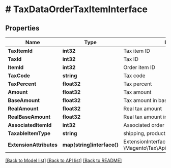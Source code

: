 # # TaxDataOrderTaxItemInterface


## Properties 


Name | Type | Description | Notes
------------ | ------------- | ------------- | -------------
**TaxItemId**| **int32** | Tax item ID  | [optional]
**TaxId**| **int32** | Tax ID  | [optional]
**ItemId**| **int32** | Order item ID  | [optional]
**TaxCode**| **string** | Tax code  | [optional]
**TaxPercent**| **float32** | Tax percent  |
**Amount**| **float32** | Tax amount  |
**BaseAmount**| **float32** | Tax amount in base currency  |
**RealAmount**| **float32** | Real tax amount  |
**RealBaseAmount**| **float32** | Real tax amount in base currency  |
**AssociatedItemId**| **int32** | Associated order item ID  | [optional]
**TaxableItemType**| **string** | shipping, product, weee, quote_gw, etc...  | [optional]
**ExtensionAttributes**| **map[string]interface{}** | ExtensionInterface class for @see \\Magento\\Tax\\Api\\Data\\OrderTaxItemInterface  | [optional]


[[Back to Model list]](../../README.md#models) [[Back to API list]](../../README.md#endpoints) [[Back to README]](../../README.md)

